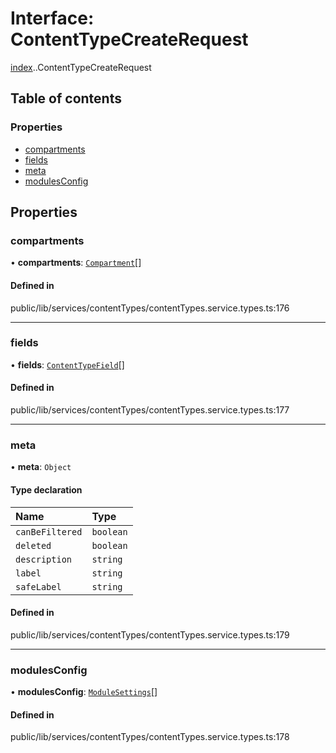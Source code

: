 # Interface: ContentTypeCreateRequest

[index](../wiki/index).[<internal>](../wiki/index.%3Cinternal%3E).ContentTypeCreateRequest

## Table of contents

### Properties

- [compartments](../wiki/index.%3Cinternal%3E.ContentTypeCreateRequest#compartments)
- [fields](../wiki/index.%3Cinternal%3E.ContentTypeCreateRequest#fields)
- [meta](../wiki/index.%3Cinternal%3E.ContentTypeCreateRequest#meta)
- [modulesConfig](../wiki/index.%3Cinternal%3E.ContentTypeCreateRequest#modulesconfig)

## Properties

### compartments

• **compartments**: [`Compartment`](../wiki/index.%3Cinternal%3E.Compartment)[]

#### Defined in

public/lib/services/contentTypes/contentTypes.service.types.ts:176

___

### fields

• **fields**: [`ContentTypeField`](../wiki/index.%3Cinternal%3E#contenttypefield)[]

#### Defined in

public/lib/services/contentTypes/contentTypes.service.types.ts:177

___

### meta

• **meta**: `Object`

#### Type declaration

| Name | Type |
| :------ | :------ |
| `canBeFiltered` | `boolean` |
| `deleted` | `boolean` |
| `description` | `string` |
| `label` | `string` |
| `safeLabel` | `string` |

#### Defined in

public/lib/services/contentTypes/contentTypes.service.types.ts:179

___

### modulesConfig

• **modulesConfig**: [`ModuleSettings`](../wiki/index.%3Cinternal%3E.ModuleSettings)[]

#### Defined in

public/lib/services/contentTypes/contentTypes.service.types.ts:178
